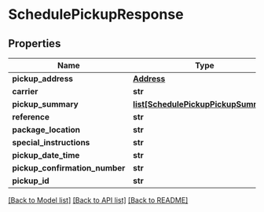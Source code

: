 # SchedulePickupResponse

## Properties
Name | Type | Description | Notes
------------ | ------------- | ------------- | -------------
**pickup_address** | [**Address**](Address.md) |  | [optional] 
**carrier** | **str** |  | [optional] 
**pickup_summary** | [**list[SchedulePickupPickupSummary]**](SchedulePickupPickupSummary.md) |  | [optional] 
**reference** | **str** |  | [optional] 
**package_location** | **str** |  | [optional] 
**special_instructions** | **str** |  | [optional] 
**pickup_date_time** | **str** |  | [optional] 
**pickup_confirmation_number** | **str** |  | [optional] 
**pickup_id** | **str** |  | [optional] 

[[Back to Model list]](../README.md#documentation-for-models) [[Back to API list]](../README.md#documentation-for-api-endpoints) [[Back to README]](../README.md)


